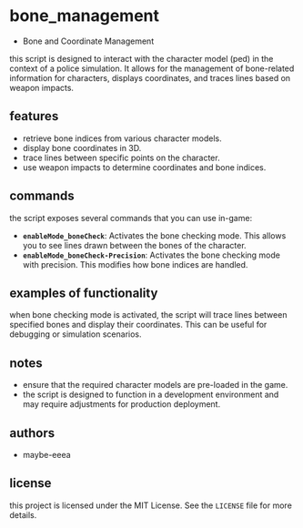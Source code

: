 # bone_management

- Bone and Coordinate Management

this script is designed to interact with the character model (ped) in the context of a police simulation. It allows for the management of bone-related information for characters, displays coordinates, and traces lines based on weapon impacts.

## features

- retrieve bone indices from various character models.
- display bone coordinates in 3D.
- trace lines between specific points on the character.
- use weapon impacts to determine coordinates and bone indices.

## commands

the script exposes several commands that you can use in-game:

- **`enableMode_boneCheck`**: Activates the bone checking mode. This allows you to see lines drawn between the bones of the character.
- **`enableMode_boneCheck-Precision`**: Activates the bone checking mode with precision. This modifies how bone indices are handled.

## examples of functionality

when bone checking mode is activated, the script will trace lines between specified bones and display their coordinates. This can be useful for debugging or simulation scenarios.

## notes

- ensure that the required character models are pre-loaded in the game.
- the script is designed to function in a development environment and may require adjustments for production deployment.

## authors

- maybe-eeea

## license

this project is licensed under the MIT License. See the `LICENSE` file for more details.
